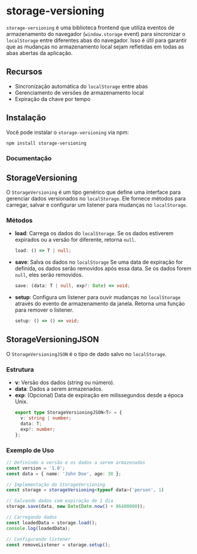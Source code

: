 # storage-versioning

`storage-versioning` é uma biblioteca frontend que utiliza eventos de armazenamento do navegador (`window.storage` event) para sincronizar o `localStorage` entre diferentes abas do navegador. Isso é útil para garantir que as mudanças no armazenamento local sejam refletidas em todas as abas abertas da aplicação.

## Recursos

- Sincronização automática do `localStorage` entre abas
- Gerenciamento de versões de armazenamento local
- Expiração da chave por tempo

## Instalação

Você pode instalar o `storage-versioning` via npm:

```bash
npm install storage-versioning
```

### Documentação

## StorageVersioning

O `StorageVersioning` é um tipo genérico que define uma interface para gerenciar dados versionados no `localStorage`. Ele fornece métodos para carregar, salvar e configurar um listener para mudanças no `localStorage`.

### Métodos

- **load**: Carrega os dados do `localStorage`. Se os dados estiverem expirados ou a versão for diferente, retorna `null`.

  ```ts
  load: () => T | null;
  ```

- **save**: Salva os dados no `localStorage` Se uma data de expiração for definida, os dados serão removidos após essa data. Se os dados forem `null`, eles serão removidos.

  ```ts
  save: (data: T | null, exp?: Date) => void;
  ```

- **setup**: Configura um listener para ouvir mudanças no `localStorage` através do evento de armazenamento da janela. Retorna uma função para remover o listener.
  ```ts
  setup: () => () => void;
  ```

## StorageVersioningJSON

O `StorageVersioningJSON` é o tipo de dado salvo no `localStorage`.

### Estrutura

- **v**: Versão dos dados (string ou número).
- **data**: Dados a serem armazenados.
- **exp**: (Opcional) Data de expiração em milissegundos desde a época Unix.
  ```ts
  export type StorageVersioningJSON<T> = {
    v: string | number;
    data: T;
    exp?: number;
  };
  ```

### Exemplo de Uso

```ts
// Definindo a versão e os dados a serem armazenados
const version = '1.0';
const data = { name: 'John Doe', age: 30 };

// Implementação do StorageVersioning
const storage = storageVersioning<typeof data>('person', 1)

// Salvando dados com expiração de 1 dia
storage.save(data, new Date(Date.now() + 86400000));

// Carregando dados
const loadedData = storage.load();
console.log(loadedData);

// Configurando listener
const removeListener = storage.setup();
```
